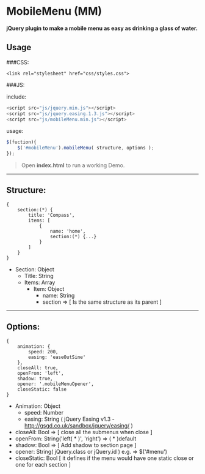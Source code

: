 # MobileMenu (MM)
**jQuery plugin to make a mobile menu as easy as drinking a glass of water.**

## Usage
  
###CSS: 
```
<link rel="stylesheet" href="css/styles.css">
```

###JS:

include:
```javascript
<script src="js/jquery.min.js"></script>
<script src="js/jquery.easing.1.3.js"></script>
<script src="js/mobileMenu.min.js"></script>
```
usage:
```javascript
$(fuction){
	$('#mobileMenu').mobileMenu( structure, options );
});
```
>
> Open **index.html** to run a working Demo.
>

----------
## Structure:
    {
		section:(*) {
			title: 'Compass',
			items: [
				{
					name: 'home',
					section:(*) {...}
				}
			]
		}
    }



 - Section: Object
	 - Title: String
	 - Items: Array
		- Item: Object
		  - name: String
		  - section ⇒ [ Is the same structure as its parent ]


----------

## Options:

    {
	    animation: {
		    speed: 200,
		    easing: 'easeOutSine'
	    },
	    closeAll: true,
	    openFrom: 'left',
	    shadow: true,
	    opener: '.mobileMenuOpener',
	    closeStatic: false
	}

 - Animation: Object
	 - speed: Number
	 - easing: String ( jQuery Easing v1.3 - http://gsgd.co.uk/sandbox/jquery/easing/ )
 - closeAll: Bool => [ close all the submenus when close ]
 - openFrom: String('left( * )', 'right') => ( * )default
 - shadow: Bool => [ Add shadow to section page ]
 - opener: String( jQuery.class or jQuery.id ) e.g. => $('#menu')
 - closeStatic: Bool [ it defines if the menu would have one static close or one for each section ]
